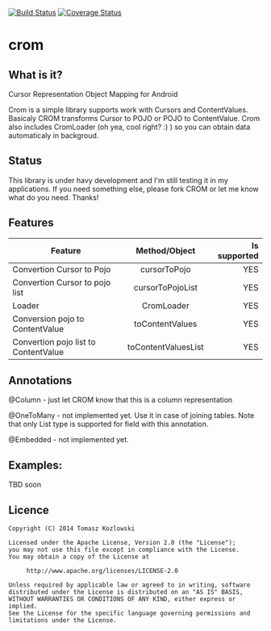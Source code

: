 
[![Build Status](https://travis-ci.org/rysiekblah/crom.svg?branch=master)](https://travis-ci.org/rysiekblah/crom)   [![Coverage Status](https://coveralls.io/repos/rysiekblah/crom/badge.svg?branch=master&service=github)](https://coveralls.io/github/rysiekblah/crom?branch=master)

crom
====

What is it?
-----------

Cursor Representation Object Mapping for Android

Crom is a simple library supports work with Cursors and ContentValues. Basicaly CROM transforms Cursor to POJO or POJO to ContentValue. Crom also includes CromLoader (oh yea, cool right? :) ) so you can obtain data automaticaly in backgroud.

Status
------

This library is under havy development and I'm still testing it in my applications. If you need something else, please fork CROM or let me know what do you need. Thanks!

Features
--------

| Feature                              | Method/Object       | Is supported  |
| ------------------------------------ |:-------------------:| -------------:|
| Convertion Cursor to Pojo            | cursorToPojo        |     YES       |
| Convertion Cursor to pojo list       | cursorToPojoList    |     YES       |
| Loader                               | CromLoader          |     YES       |
| Conversion pojo to ContentValue      | toContentValues     |     YES       |
| Convertion pojo list to ContentValue | toContentValuesList |     YES       |

Annotations
------------

@Column - just let CROM know that this is a column representation

@OneToMany - not implemented yet. Use it in case of joining tables. Note that only List type is supported for field with this annotation.

@Embedded - not implemented yet.

Examples:
--------
TBD soon

Licence
-------

    Copyright (C) 2014 Tomasz Kozlowski

    Licensed under the Apache License, Version 2.0 (the "License");
    you may not use this file except in compliance with the License.
    You may obtain a copy of the License at

         http://www.apache.org/licenses/LICENSE-2.0

    Unless required by applicable law or agreed to in writing, software
    distributed under the License is distributed on an "AS IS" BASIS,
    WITHOUT WARRANTIES OR CONDITIONS OF ANY KIND, either express or implied.
    See the License for the specific language governing permissions and
    limitations under the License.
